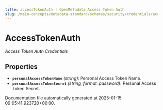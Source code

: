 ```yaml
---
title: accessTokenAuth | OpenMetadata Access Token Auth
slug: /main-concepts/metadata-standard/schemas/security/credentials/accesstokenauth
---
```


# AccessTokenAuth

*Access Token Auth Credentials*

## Properties

- **`personalAccessTokenName`** *(string)*: Personal Access Token Name.
- **`personalAccessTokenSecret`** *(string, format: password)*: Personal Access Token Secret.


Documentation file automatically generated at 2025-01-15 09:05:41.923720+00:00.
